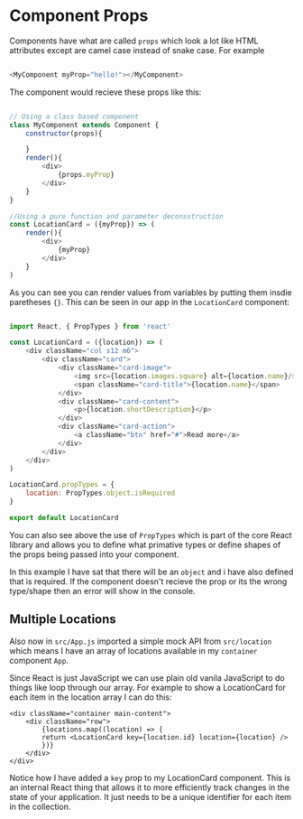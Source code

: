 # Component Props

Components have what are called `props` which look a lot like HTML attributes except are camel case
instead of snake case. For example

``` javascript

<MyComponent myProp="hello!"></MyComponent>

```

The component would recieve these props like this:

``` javascript

// Using a class based component
class MyComponent extends Component {
    constructor(props){

    }
    render(){
        <div>
            {props.myProp}
        </div>
    }
}

//Using a pure function and parameter deconsstruction
const LocationCard = ({myProp}) => (
    render(){
        <div>
            {myProp}
        </div>
    }
)
```

As you can see you can render values from variables by putting them insdie paretheses `{}`. This can be seen in our app
in the `LocationCard` component:

``` javascript

import React, { PropTypes } from 'react'

const LocationCard = ({location}) => (
    <div className="col s12 m6">
        <div className="card">
            <div className="card-image">
                <img src={location.images.square} alt={location.name}/>
                <span className="card-title">{location.name}</span>
            </div>
            <div className="card-content">
                <p>{location.shortDescription}</p>
            </div>
            <div className="card-action">
                <a className="btn" href="#">Read more</a>
            </div>
        </div>
    </div>
)

LocationCard.propTypes = { 
    location: PropTypes.object.isRequired
}

export default LocationCard

```

You can also see above the use of `PropTypes` which is part of the core React library and allows you 
to define what primative types or define shapes of the props being passed into your component.

In this example I have sat that there will be an `object` and i have also defined that is required. If the 
component doesn't recieve the prop or its the wrong type/shape then an error will show in the console.

## Multiple Locations

Also now in `src/App.js` imported a simple mock API from `src/location` which means I have an array of 
locations available in my `container` component `App`.

Since React is just JavaScript we can use plain old vanila JavaScript to do things like loop through our array. For example
to show a LocationCard for each item in the location array I can do this:

```
<div className="container main-content">      
    <div className="row">
        {locations.map((location) => {
        return <LocationCard key={location.id} location={location} />
        })}
    </div>
</div>
```

Notice how I have added a `key` prop to my LocationCard component. This is an internal React thing that allows it to
more efficiently track changes in the state of your application. It just needs to be a unique identifier for each
item in the collection.